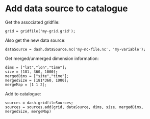 # Add data source to catalogue

Get the associated gridfile:

```
grid = gridfile('my-grid.grid');
```

Also get the new data source:

```
dataSource = dash.dataSource.nc('my-nc-file.nc', 'my-variable');
```

Get merged/unmerged dimension information:

```
dims = ["lat","lon","time"];
size = [181, 360, 1000];
mergedDims = ["site","time"];
mergedSize = [181*360, 1000];
mergeMap = [1 1 2];
```

Add to catalogue:

```
sources = dash.gridfileSources;
sources = sources.add(grid, dataSource, dims, size, mergedDims, mergedSize, mergeMap)
```
